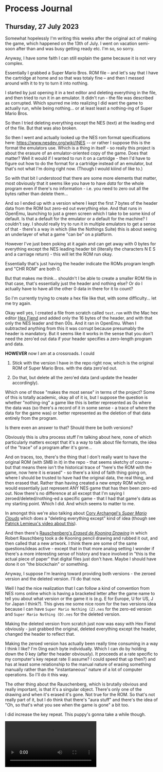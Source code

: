 # Process Journal

## Thursday, 27 July 2023

Somewhat hopelessly I'm writing this weeks after the original act of making the game, which happened on the 13th of July. I went on vacation semi-soon after than and was busy getting ready etc. I'm so, so sorry.

Anyway, I have some faith I can still explain the game because it is not very complex.

Essentially I grabbed a Super Mario Bros. ROM file – and let's say that I have the cartridge at home and so that was totaly fine – and then I messed around with it to try to turn it into nothing.

I started by just opening it in a text editor and deleting everything in the file, and then tried to run it in an emulator. It didn't run - the file was described as corrupted. Which spurred me into realizing I did want the game to actually run, while being nothing... or at least least a nothing-ing of Super Mario Bros.

So then I tried deleting everything except the NES (text) at the leading end of the file. But that was also broken.

So then I went and actually looked up the NES rom format specifications here: <https://www.nesdev.org/wiki/INES> -- or rather I suppose this is the format the emulators use. Which is a thing in itself - so really this project is about the erasure of an emulator-oriented copy of the game. Does that matter? Well it would if I wanted to run it on a cartridge - then I'd have to figure out how to do the format for a cartridge instead of an emulator, but that's not what I'm doing right now. (Though I would kiiind of like to.)

So with that bit I understood that there are some more elements that matter, most obviously that it seems like you have to have *data* for the whole program even if there's no information - i.e. you need to zero out all the bytes rather than delete them...

And so I ended up with a version where I kept the first 7 bytes of the header data from the ROM but zero-ed out everything else. And that runs in OpenEmu, launching to just a green screen which I take to be some kind of default. Is that a default for the emulator or a default for the machine? I couldn't say. I should really try to run it in multiple emulators to get a sense of that - there's a way in which (like the Nothings Suite) this is about seeing an underlayer of what a game "can be" on a platform.

However I've just been poking at it again and can get away with 0 bytes for everything except the NES leading header bit (literally the characters N E S and a carriage return) - this will let the ROM run okay.

Essentially that's just having the header indicate the ROMs program length and "CHR ROM" are both 0.

But that makes me think... shouldn't I be able to create a smaller ROM file in that case, that's essentially just the header and nothing else? Or do I actually have to have all the other 0 data in there for it to count?

So I'm currently trying to create a hex file like that, with some difficulty... let me try again.

Okay well yes, I created a file from scratch called `test.rom` with the Mac hex editor [Hex Fiend](https://hexfiend.com/) and added only the 16 bytes of the header, and with that only the NES leader and then 00s. And it ran in OpenEmu. When I subtracted anything from this it was corrupt because presumably the header is mandatory. But it seems like it works in the sense that you don't need the zero'ed out data if your header specifies a zero-length program and data.

**HOWEVER** now I am at a crossroads. I could

1. Stick with the version I have in the repo right now, which is the original ROM of Super Mario Bros. with the data zero'ed out.

2. Do that, but delete all the zero'ed data (and update the header accordingly).

Which one of those "makes the most sense" in terms of the project? Some of this is totally academic, okay all of it is, but I suppose the question is whether "nothing-ing" a game like this is better represented as 0s where the data was (so there's a record of it in some sense - a trace of where the data for the game was) or better represented as the deletion of that data entirely from the program.

Is there even an answer to that? Should there be both versions?

Obviously this is ultra process stuff I'm talking about here, none of which particularly matters except that it's a way to talk about file formats, the idea of the "trace" of a program after it's gone...

And on traces, too, there's the thing that I don't really want to have the original ROM (with SMB in it) in the repo - that seems sketchy of course - but that means there isn't the historical trace of "here's the ROM with the game, now here it is erased" - so there's a kind of faith thing going on, where I should be trusted to have had the original data, the real thing, and then erased that. Rather than having created a new empty ROM which would essentially just represent ANY NES game that has then been zero-ed out. Now there's no difference at all except that I'm saying I zeroed/deleted/nothing-ed a specific game - that I had that game's data as my starting point. Which I did. And which seems to matter to me.

In amongst this we're also talking about [Cory Archangel's *Super Mario Clouds*](https://whitney.org/collection/works/20588) which does a "deleting everything except" kind of idea (though see [Patrick Lemieux's video about this](https://vimeo.com/241966869)).

And then there's [Rauschenberg's *Erased de Kooning Drawing*](https://www.sfmoma.org/artwork/98.298/) in which Robert Rauschberg took a de Kooning pencil drawing and rubbed it out, and then called that a new artwork. I think there are some of the same questions/ideas active - except that in that more analog setting I wonder if there's a more interesting sense of history and trace involved in "this is the actual piece of paper" that digital files just don't have. Maybe I should have done it on "the blockchain" or something.

Anyway, I suppose I'm leaning toward providing both versions - the zeroed version and the deleted version. I'll do that now.

Well I had the nice realization that I can follow a kind of convention from NES roms online which is having a bracketed letter after the game name to tell you about what version or the game it is (e.g. E for Europe, U for US, J for Japan I think?). This gives me some nice room for the two versions idea because I can have `Super Mario Nothing (Z).nes` for the zero-ed version and `Super Mario Nothing (D).nes` for the deleted version.

Making the deleted version from scratch just now was easy with Hex Fiend obviously - just grabbed the original, deleted everything except the header, changed the header to reflect that.

Making the zeroed version has actually been really time consuming in a way I think I like? I'm 0ing each byte individually. Which I can do by holding down the 0 key (after the header obviously). It proceeds at a rate specific to my computer's key repeat rate (I assume? I could speed that up then?) and has at least some relationship to the manual nature of erasing something manually rather than the "instantaneous" nature of a lot of computer operations. So I'll do it this way.

The other thing about the Rauschenberg, which is brutally obvious and really important, is that it's a singular object. There's only one of the drawing and when it's erased it's gone. Not true for the ROM. So that's not really part of it, but I do think that there's "aura stuff" and there's the idea of "Oh, so that's what you see when the game is gone" a bit too.

I did increase the key repeat. This puppy's gonna take a while though.

<video src="videos/zeroing-super-mario-bros.mp4"></video>
